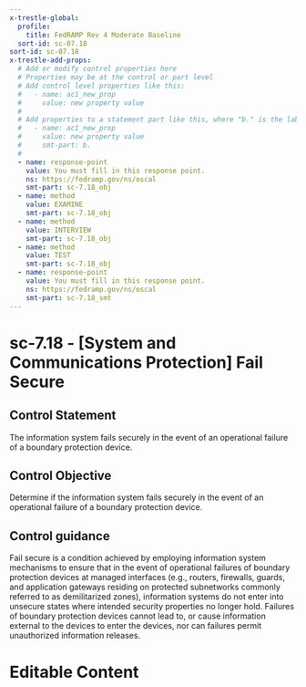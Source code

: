 ```yaml
---
x-trestle-global:
  profile:
    title: FedRAMP Rev 4 Moderate Baseline
  sort-id: sc-07.18
sort-id: sc-07.18
x-trestle-add-props:
  # Add or modify control properties here
  # Properties may be at the control or part level
  # Add control level properties like this:
  #   - name: ac1_new_prop
  #     value: new property value
  #
  # Add properties to a statement part like this, where "b." is the label of the target statement part
  #   - name: ac1_new_prop
  #     value: new property value
  #     smt-part: b.
  #
  - name: response-point
    value: You must fill in this response point.
    ns: https://fedramp.gov/ns/oscal
    smt-part: sc-7.18_obj
  - name: method
    value: EXAMINE
    smt-part: sc-7.18_obj
  - name: method
    value: INTERVIEW
    smt-part: sc-7.18_obj
  - name: method
    value: TEST
    smt-part: sc-7.18_obj
  - name: response-point
    value: You must fill in this response point.
    ns: https://fedramp.gov/ns/oscal
    smt-part: sc-7.18_smt
---
```


# sc-7.18 - \[System and Communications Protection\] Fail Secure

## Control Statement

The information system fails securely in the event of an operational failure of a boundary protection device.

## Control Objective

Determine if the information system fails securely in the event of an operational failure of a boundary protection device.

## Control guidance

Fail secure is a condition achieved by employing information system mechanisms to ensure that in the event of operational failures of boundary protection devices at managed interfaces (e.g., routers, firewalls, guards, and application gateways residing on protected subnetworks commonly referred to as demilitarized zones), information systems do not enter into unsecure states where intended security properties no longer hold. Failures of boundary protection devices cannot lead to, or cause information external to the devices to enter the devices, nor can failures permit unauthorized information releases.

# Editable Content

<!-- Make additions and edits below -->
<!-- The above represents the contents of the control as received by the profile, prior to additions. -->
<!-- If the profile makes additions to the control, they will appear below. -->
<!-- The above markdown may not be edited but you may edit the content below, and/or introduce new additions to be made by the profile. -->
<!-- If there is a yaml header at the top, parameter values may be edited. Use --set-parameters to incorporate the changes during assembly. -->
<!-- The content here will then replace what is in the profile for this control, after running profile-assemble. -->
<!-- The added parts in the profile for this control are below.  You may edit them and/or add new ones. -->
<!-- Each addition must have a heading either of the form ## Control my_addition_name -->
<!-- or ## Part a. (where the a. refers to one of the control statement labels.) -->
<!-- "## Control" parts are new parts added after the statement part. -->
<!-- "## Part" parts are new parts added into the top-level statement part with that label. -->
<!-- Subparts may be added with nested hash levels of the form ### My Subpart Name -->
<!-- underneath the parent ## Control or ## Part being added -->
<!-- See https://oscal-compass.github.io/compliance-trestle/tutorials/ssp_profile_catalog_authoring/ssp_profile_catalog_authoring for guidance. -->
